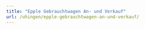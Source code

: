 ```yaml
---
title: "Epple Gebrauchtwagen An- und Verkauf"
url: /uhingen/epple-gebrauchtwagen-an-und-verkauf/
---
```

